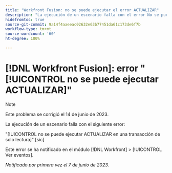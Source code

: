 ```yaml
---
title: "Workfront Fusion: no se puede ejecutar el error ACTUALIZAR"
description: "La ejecución de un escenario falla con el error No se puede ejecutar ACTUALIZAR en una transacción de solo lectura."
hidefromtoc: true
source-git-commit: 9a14f4aaeeac02632e63b77451da61c173de6f7b
workflow-type: tm+mt
source-wordcount: '60'
ht-degree: 100%

---
```



# [!DNL Workfront Fusion]: error &quot;[!UICONTROL no se puede ejecutar ACTUALIZAR]&quot;

>[!NOTE]
>
>Este problema se corrigió el 14 de junio de 2023.

La ejecución de un escenario falla con el siguiente error:

&quot;[!UICONTROL no se puede ejecutar ACTUALIZAR en una transacción de solo lectura]&quot; [sic]

Este error se ha notificado en el módulo [!DNL Workfront] > [!UICONTROL Ver eventos].

_Notificado por primera vez el 7 de junio de 2023._

